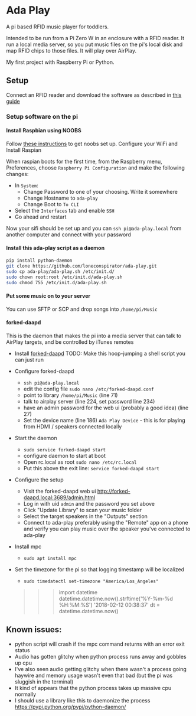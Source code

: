 # Ada Play
A pi based RFID music player for toddlers.

Intended to be run from a Pi Zero W in an enclosure with a RFID reader. It run a local media server, so you put music files on the pi's local disk and map RFID chips to those files. It will play over AirPlay.

My first project with Raspberry Pi or Python.

## Setup

Connect an RFID reader and download the software as described in [this guide](http://www.instructables.com/id/RFID-RC522-Raspberry-Pi/)

### Setup software on the pi
#### Install Raspbian using NOOBS
Follow [these instructions](https://www.raspberrypi.org/documentation/installation/noobs.md) to get noobs set up. Configure your WiFi and Install Raspian

When raspian boots for the first time, from the Raspberry menu, Preferences, choose `Raspberry Pi Configuration` and make the following changes:
 * In `System`:
     - Change Password to one of your choosing. Write it somewhere
     - Change Hostname to `ada-play`
     - Change Boot to `To CLI`
 * Select the `Interfaces` tab and enable `SSH`
 * Go ahead and restart

Now your sifi should be set up and you can `ssh pi@ada-play.local` from another computer and connect with your password

#### Install this ada-play script as a daemon
```bash
pip install python-daemon
git clone https://github.com/loneconspirator/ada-play.git
sudo cp ada-play/ada-play.sh /etc/init.d/
sudo chown root:root /etc/init.d/ada-play.sh
sudo chmod 755 /etc/init.d/ada-play.sh
```

#### Put some music on to your server
You can use SFTP or SCP and drop songs into `/home/pi/Music`

#### forked-daapd
This is the daemon that makes the pi into a media server that can talk to AirPlay targets, and be controlled by iTunes remotes

* Install [forked-daapd](https://www.raspberrypi.org/forums/viewtopic.php?f=66&t=49928&hilit=itunes) TODO: Make this hoop-jumping a shell script you can just run
* Configure forked-daapd
    - `ssh pi@ada-play.local`
    - edit the config file `sudo nano /etc/forked-daapd.conf`
    - point to library `/home/pi/Music` (line 71)
    - talk to airplay server (line 224, set password line 234)
    - have an admin password for the web ui (probably a good idea) (line 27)
    - Set the device name (line 186) `Ada Play Device` - this is for playing from HDMI / speakers connected locally
* Start the daemon
    - `sudo service forked-daapd start`
    - configure daemon to start at boot
    - Open rc.local as root `sudo nano /etc/rc.local`
    - Put this above the exit line: `service forked-daapd start`
* Configure the setup
    - Visit the forked-daapd web ui http://forked-daapd.local:3689/admin.html
    - Log in with uid `admin` and the password you set above
    - Click "Update Library" to scan your music folder
    - Select the target speakers in the "Outputs" section
    - Connect to ada-play preferably using the "Remote" app on a phone and verify you can play music over the speaker you've connected to ada-play

* Install mpc
    - `sudo apt install mpc`

* Set the timezone for the pi so that logging timestamp will be localized
    - `sudo timedatectl set-timezone "America/Los_Angeles"`

    >>> import datetime
    >>> datetime.datetime.now().strftime('%Y-%m-%d %H:%M:%S')
    '2018-02-12 00:38:37'
    >>> dt = datetime.datetime.now()


## Known issues:
 * python script will crash if the mpc command returns with an error exit status
 * Audio has gotten glitchy when python process runs away and gobbles up cpu
 * I've also seen audio getting glitchy when there wasn't a process going haywire and memory usage wasn't even that bad (but the pi was sluggish in the terminal)
 * It kind of appears that the python process takes up massive cpu normally
 * I should use a library like this to daemonize the process https://pypi.python.org/pypi/python-daemon/

